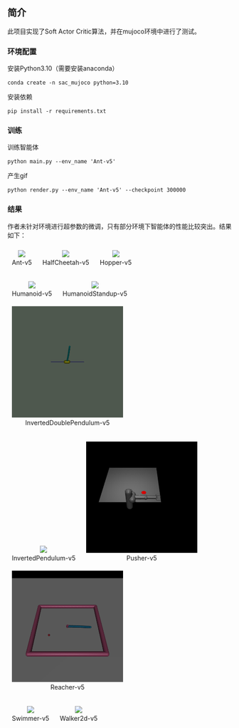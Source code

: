 ## 简介
此项目实现了Soft Actor Critic算法，并在mujoco环境中进行了测试。

### 环境配置
安装Python3.10（需要安装anaconda）
```
conda create -n sac_mujoco python=3.10
```

安装依赖
```
pip install -r requirements.txt
```

### 训练
训练智能体
```
python main.py --env_name 'Ant-v5'
```

产生gif
```
python render.py --env_name 'Ant-v5' --checkpoint 300000
```

### 结果
作者未针对环境进行超参数的微调，只有部分环境下智能体的性能比较突出。结果如下：
<p align="center">
  <figure style="display:inline-block; text-align:center; margin:10px;">
    <img src="./gif/Ant-v5_animation.gif" width="250">
    <figcaption>Ant-v5</figcaption>
  </figure>
  <figure style="display:inline-block; text-align:center; margin:10px;">
    <img src="./gif/HalfCheetah-v5_animation.gif" width="250">
    <figcaption>HalfCheetah-v5</figcaption>
  </figure>
  <figure style="display:inline-block; text-align:center; margin:10px;">
    <img src="./gif/Hopper-v5_animation.gif" width="250">
    <figcaption>Hopper-v5</figcaption>
  </figure>
</p>

<p align="center">
  <figure style="display:inline-block; text-align:center; margin:10px;">
    <img src="./gif/Humanoid-v5_animation.gif" width="250">
    <figcaption>Humanoid-v5</figcaption>
  </figure>
  <figure style="display:inline-block; text-align:center; margin:10px;">
    <img src="./gif/HumanoidStandup-v5_animation.gif" width="250">
    <figcaption>HumanoidStandup-v5</figcaption>
  </figure>
  <figure style="display:inline-block; text-align:center; margin:10px;">
    <img src="./gif/InvertedDoublePendulum-v5_animation.gif" width="250">
    <figcaption>InvertedDoublePendulum-v5</figcaption>
  </figure>
</p>

<p align="center">
  <figure style="display:inline-block; text-align:center; margin:10px;">
    <img src="./gif/InvertedPendulum-v5_animation.gif" width="250">
    <figcaption>InvertedPendulum-v5</figcaption>
  </figure>
  <figure style="display:inline-block; text-align:center; margin:10px;">
    <img src="./gif/Pusher-v5_animation.gif" width="250">
    <figcaption>Pusher-v5</figcaption>
  </figure>
  <figure style="display:inline-block; text-align:center; margin:10px;">
    <img src="./gif/Reacher-v5_animation.gif" width="250">
    <figcaption>Reacher-v5</figcaption>
  </figure>
</p>

<p align="center">
  <figure style="display:inline-block; text-align:center; margin:10px;">
    <img src="./gif/Swimmer-v5_animation.gif" width="250">
    <figcaption>Swimmer-v5</figcaption>
  </figure>
  <figure style="display:inline-block; text-align:center; margin:10px;">
    <img src="./gif/Walker2d-v5_animation.gif" width="250">
    <figcaption>Walker2d-v5</figcaption>
  </figure>
</p>